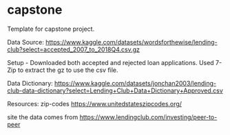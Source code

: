 # capstone
Template for capstone project.

Data Source:
https://www.kaggle.com/datasets/wordsforthewise/lending-club?select=accepted_2007_to_2018Q4.csv.gz

Setup - Downloaded both accepted and rejected loan applications. Used 7-Zip to extract the gz to use the csv file.

Data Dictionary:
https://www.kaggle.com/datasets/jonchan2003/lending-club-data-dictionary?select=Lending+Club+Data+Dictionary+Approved.csv

Resources:
zip-codes
https://www.unitedstateszipcodes.org/

site the data comes from
https://www.lendingclub.com/investing/peer-to-peer
